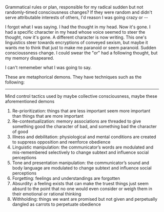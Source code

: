 Grammatical rules or plan, responsible for my radical sudden but not randomly-timed consciousness changes? If they were random and didn't serve attributable interests of others, I'd reason I was going crazy or --

I forgot what I was saying. I had the thought in my head. Now it's gone. I had a specific character in my head whose voice seemed to steer the thought, now it's gone. A different character is now writing. This one's linguistics steer towards encryptions of conveyed sexism, but maybe it wants me to think that just to make me paranoid or seem paranoid. Sudden conscioussness change. I could swear the "or" had a following thought, but my memory disapeared.

I can't rememeber what I was going to say.

These are metaphorical demons. They have techniques such as the following:

---

Mind control tactics used by maybe collective consciousness, maybe these aforementioned demons 

1.	Re-prioritization: things that are less important seem more important than things that are more important 
2.	Re-contextualization: memory associations are threaded to give something good the character of bad, and something bad the character of good
3.	Illness and debilitation: physiological and mental conditions are created to suppress opposition and reenforce obedience 
4.	Linguistic manipulation: the communicator’s words are modulated and mis-remembered selectively to change subtext and influence social perceptions
5.	Tone and presentation manipulation: the communicator’s sound and body language are modulated to change subtext and influence social perceptions
6.	Forgetting: feelings and understandings are forgotten
7.	Absurdity: a feeling exists that can make the truest things just seem absurd to the point that no one would even consider or weigh them in their emotional or rational thinking
8.	Withholding: things we want are promised but not given and perpetually dangled as carrots to perpetuate obedience 
